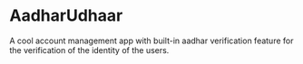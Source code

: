 # AadharUdhaar
A cool account management app with built-in aadhar verification feature for the verification of the identity of the users.
